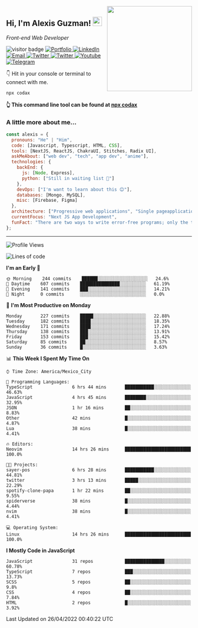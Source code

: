 <img align='right' src="https://media.giphy.com/media/M9gbBd9nbDrOTu1Mqx/giphy.gif" width="230">
<h2>Hi, I'm Alexis Guzman! <img src="https://media.giphy.com/media/hvRJCLFzcasrR4ia7z/giphy.gif" width="25px"></h2>
<p><em>Front-end Web Developer</em></p>

<p>
  <img src="https://visitor-badge.glitch.me/badge?page_id=a12989x.a12989x&left_color=black&right_color=gray" alt="visitor badge"/>
  <a href='https://www.codingcodax.dev/' target='_blank'>
    <img alt='Portfolio' src='https://img.shields.io/badge/Portfolio-black?logo=vercel&style=flat-square'>
  </a>
  <a href='https://linkedin.com/in/codax/' target='_blank'>
    <img alt='LinkedIn' src='https://img.shields.io/badge/LinkedIn-black?logo=LinkedIn&style=flat-square'>
  </a>
  <a href='mailto:codaxtech@gmail.com' target='_blank'>
    <img alt='Email' src='https://img.shields.io/badge/Email-black?logo=Gmail&style=flat-square'>
  </a>
  <a href='https://twitter.com/codingcodax' target='_blank'>
    <img alt='Twitter' src='https://img.shields.io/badge/Twitter-black?logo=Twitter&style=flat-square'>
  </a>
  <a href='https://www.instagram.com/codingcodax/' target='_blank'>
    <img alt='Twitter' src='https://img.shields.io/badge/Instagram-black?logo=Instagram&style=flat-square'>
  </a>
  <a href='https://www.youtube.com/channel/UCMY0GhV1HuX4XdbgalC77VQ' target='_blank'>
    <img alt='Youtube' src='https://img.shields.io/badge/YouTube-black?logo=Youtube&style=flat-square'>
  </a>
  <a href='https://t.me/codingcodax' target='_blank'>
    <img alt='Telegram' src='https://img.shields.io/badge/Telegram-black?logo=Telegram&logoColor=ffffff&style=flat-square'>
  </a>
</p>

👇 Hit in your console or terminal to connect with me.

```bash
npx codax
```
**👆 This command line tool can be found at [npx codax](https://github.com/a12989x/npx-codax)**

<h3>A little more about me...</h3>

```javascript
const alexis = {
  pronouns: "He" | "Him",
  code: [Javascript, Typescript, HTML, CSS],
  tools: [NextJS, ReactJS, ChakraUI, Stitches, Radix UI],
  askMeAbout: ["web dev", "tech", "app dev", "anime"],
  technologies: {
    backEnd: {
      js: [Node, Express],
      python: ["Still in waiting list 🥲"]
    },
    devOps: ["I'm want to learn about this 😊"],
    databases: [Mongo, MySQL],
    misc: [Firebase, Figma]
  },
  architecture: ["Progressive web applications", "Single pageapplications"],
  currentFocus: "Next JS App Development",
  funFact: "There are two ways to write error-free programs; only the third one works"
};
```

---

<!--START_SECTION:waka-->
![Profile Views](http://img.shields.io/badge/Profile%20Views-3-blue)

![Lines of code](https://img.shields.io/badge/From%20Hello%20World%20I%27ve%20Written-1%20Million%20lines%20of%20code-blue)

**I'm an Early 🐤** 

```text
🌞 Morning    244 commits    ██████░░░░░░░░░░░░░░░░░░░   24.6% 
🌆 Daytime    607 commits    ███████████████░░░░░░░░░░   61.19% 
🌃 Evening    141 commits    ███░░░░░░░░░░░░░░░░░░░░░░   14.21% 
🌙 Night      0 commits      ░░░░░░░░░░░░░░░░░░░░░░░░░   0.0%

```
📅 **I'm Most Productive on Monday** 

```text
Monday       227 commits    █████░░░░░░░░░░░░░░░░░░░░   22.88% 
Tuesday      182 commits    ████░░░░░░░░░░░░░░░░░░░░░   18.35% 
Wednesday    171 commits    ████░░░░░░░░░░░░░░░░░░░░░   17.24% 
Thursday     138 commits    ███░░░░░░░░░░░░░░░░░░░░░░   13.91% 
Friday       153 commits    ███░░░░░░░░░░░░░░░░░░░░░░   15.42% 
Saturday     85 commits     ██░░░░░░░░░░░░░░░░░░░░░░░   8.57% 
Sunday       36 commits     █░░░░░░░░░░░░░░░░░░░░░░░░   3.63%

```


📊 **This Week I Spent My Time On** 

```text
⌚︎ Time Zone: America/Mexico_City

💬 Programming Languages: 
TypeScript               6 hrs 44 mins       ███████████░░░░░░░░░░░░░░   46.63% 
JavaScript               4 hrs 45 mins       ████████░░░░░░░░░░░░░░░░░   32.95% 
JSON                     1 hr 16 mins        ██░░░░░░░░░░░░░░░░░░░░░░░   8.83% 
Other                    42 mins             █░░░░░░░░░░░░░░░░░░░░░░░░   4.87% 
Lua                      38 mins             █░░░░░░░░░░░░░░░░░░░░░░░░   4.41%

🔥 Editors: 
Neovim                   14 hrs 26 mins      █████████████████████████   100.0%

🐱‍💻 Projects: 
sayer-pos                6 hrs 28 mins       ███████████░░░░░░░░░░░░░░   44.81% 
twitter                  3 hrs 13 mins       █████░░░░░░░░░░░░░░░░░░░░   22.29% 
spotify-clone-papa       1 hr 22 mins        ██░░░░░░░░░░░░░░░░░░░░░░░   9.55% 
spiderverse              38 mins             █░░░░░░░░░░░░░░░░░░░░░░░░   4.44% 
nvim                     38 mins             █░░░░░░░░░░░░░░░░░░░░░░░░   4.41%

💻 Operating System: 
Linux                    14 hrs 26 mins      █████████████████████████   100.0%

```

**I Mostly Code in JavaScript** 

```text
JavaScript               31 repos            ███████████████░░░░░░░░░░   60.78% 
TypeScript               7 repos             ███░░░░░░░░░░░░░░░░░░░░░░   13.73% 
SCSS                     5 repos             ██░░░░░░░░░░░░░░░░░░░░░░░   9.8% 
CSS                      4 repos             ██░░░░░░░░░░░░░░░░░░░░░░░   7.84% 
HTML                     2 repos             █░░░░░░░░░░░░░░░░░░░░░░░░   3.92%

```



 Last Updated on 26/04/2022 00:40:22 UTC
<!--END_SECTION:waka-->
